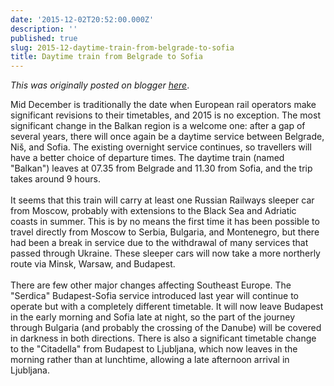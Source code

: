 ```yaml
---
date: '2015-12-02T20:52:00.000Z'
description: ''
published: true
slug: 2015-12-daytime-train-from-belgrade-to-sofia
title: Daytime train from Belgrade to Sofia
---
```


*This was originally posted on blogger [here](https://blog.balkanology.com/2015/12/daytime-train-from-belgrade-to-sofia.html)*.

Mid December is traditionally the date when European rail operators make significant revisions to their timetables, and 2015 is no exception. The most significant change in the Balkan region is a welcome one: after a gap of several years, there will once again be a daytime service between Belgrade, Niš, and Sofia. The existing overnight service continues, so travellers will have a better choice of departure times. The daytime train (named "Balkan") leaves at 07.35 from Belgrade and 11.30 from Sofia, and the trip takes around 9 hours. <br />
<br />
It seems that this train will carry at least one Russian Railways sleeper car from Moscow, probably with extensions to the Black Sea and Adriatic coasts in summer. This is by no means the first time it has been possible to travel directly from Moscow to Serbia, Bulgaria, and Montenegro, but there had been a break in service due to the withdrawal of many services that passed through Ukraine. These sleeper cars will now take a more northerly route via Minsk, Warsaw, and Budapest.<br />
<br />
There are few other major changes affecting Southeast Europe. The "Serdica" Budapest-Sofia service introduced last year will continue to operate but with a completely different timetable. It will now leave Budapest in the early morning and Sofia late at night, so the part of the journey through Bulgaria (and probably the crossing of the Danube) will be covered in darkness in both directions. There is also a significant timetable change to the "Citadella" from Budapest to Ljubljana, which now leaves in the morning rather than at lunchtime, allowing a late afternoon arrival in Ljubljana.